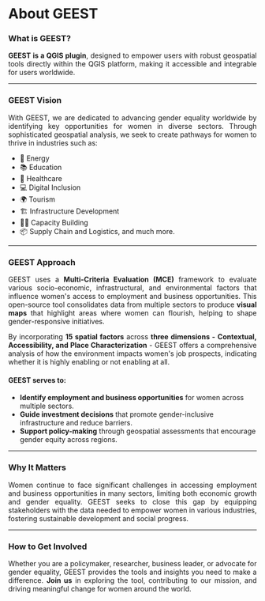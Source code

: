 # About GEEST

### What is GEEST?

<p style="text-align: justify;">
<strong>GEEST is a QGIS plugin</strong>, designed to empower users with robust geospatial tools directly within the QGIS platform, making it accessible and integrable for users worldwide.
</p>

---

### GEEST Vision

<p style="text-align: justify;">
With GEEST, we are dedicated to advancing gender equality worldwide by identifying key opportunities for women in diverse sectors. Through sophisticated geospatial analysis, we seek to create pathways for women to thrive in industries such as:
</p>

- 🌱 Energy
- 📚 Education
- 🏥 Healthcare
- 💻 Digital Inclusion
- 🌍 Tourism
- 🏗️ Infrastructure Development
- 🧑‍🎓 Capacity Building
- 📦 Supply Chain and Logistics, and much more.

---

### GEEST Approach

<p style="text-align: justify;">
GEEST uses a <strong>Multi-Criteria Evaluation (MCE)</strong> framework to evaluate various socio-economic, infrastructural, and environmental factors that influence women's access to employment and business opportunities. This open-source tool consolidates data from multiple sectors to produce <strong>visual maps</strong> that highlight areas where women can flourish, helping to shape gender-responsive initiatives. 
</p>

<p style="text-align: justify;">
By incorporating <strong>15 spatial factors</strong> across <strong>three dimensions - Contextual, Accessibility, and Place Characterization</strong> - GEEST offers a comprehensive analysis of how the environment impacts women's job prospects, indicating whether it is highly enabling or not enabling at all.
</p>

#### GEEST serves to:
- <strong>Identify employment and business opportunities</strong> for women across multiple sectors.
- <strong>Guide investment decisions</strong> that promote gender-inclusive infrastructure and reduce barriers.
- <strong>Support policy-making</strong> through geospatial assessments that encourage gender equity across regions.

---

### Why It Matters

<p style="text-align: justify;">
Women continue to face significant challenges in accessing employment and business opportunities in many sectors, limiting both economic growth and gender equality. GEEST seeks to close this gap by equipping stakeholders with the data needed to empower women in various industries, fostering sustainable development and social progress.
</p>

---

### How to Get Involved

<p style="text-align: justify;">
Whether you are a policymaker, researcher, business leader, or advocate for gender equality, GEEST provides the tools and insights you need to make a difference. <strong>Join us</strong> in exploring the tool, contributing to our mission, and driving meaningful change for women around the world.
</p>
